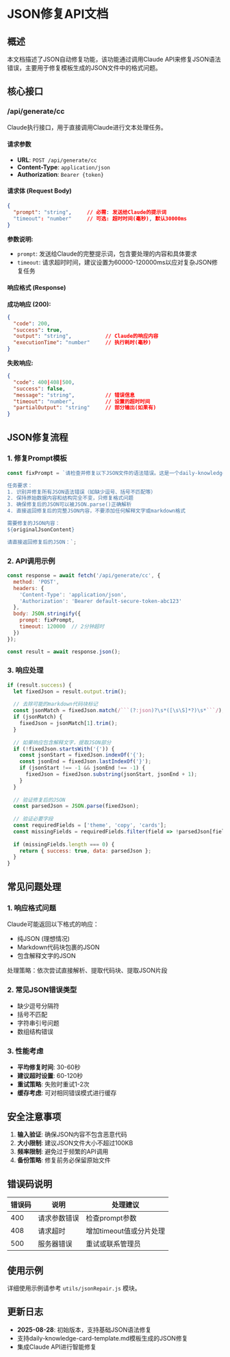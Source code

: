 # JSON修复API文档

## 概述

本文档描述了JSON自动修复功能，该功能通过调用Claude API来修复JSON语法错误，主要用于修复模板生成的JSON文件中的格式问题。

## 核心接口

### /api/generate/cc

Claude执行接口，用于直接调用Claude进行文本处理任务。

#### 请求参数

- **URL**: `POST /api/generate/cc`
- **Content-Type**: `application/json`
- **Authorization**: `Bearer {token}`

#### 请求体 (Request Body)

```json
{
  "prompt": "string",     // 必需: 发送给Claude的提示词
  "timeout": "number"     // 可选: 超时时间(毫秒), 默认30000ms
}
```

**参数说明:**
- `prompt`: 发送给Claude的完整提示词，包含要处理的内容和具体要求
- `timeout`: 请求超时时间，建议设置为60000-120000ms以应对复杂JSON修复任务

#### 响应格式 (Response)

**成功响应 (200):**
```json
{
  "code": 200,
  "success": true,
  "output": "string",           // Claude的响应内容
  "executionTime": "number"     // 执行耗时(毫秒)
}
```

**失败响应:**
```json
{
  "code": 400|408|500,
  "success": false,
  "message": "string",          // 错误信息
  "timeout": "number",          // 设置的超时时间
  "partialOutput": "string"     // 部分输出(如果有)
}
```

## JSON修复流程

### 1. 修复Prompt模板

```javascript
const fixPrompt = `请检查并修复以下JSON文件的语法错误。这是一个daily-knowledge-card-template.md模板生成的心理学知识卡片JSON文件。

任务要求：
1. 识别并修复所有JSON语法错误（如缺少逗号、括号不匹配等）
2. 保持原始数据内容和结构完全不变，只修复格式问题  
3. 确保修复后的JSON可以被JSON.parse()正确解析
4. 直接返回修复后的完整JSON内容，不要添加任何解释文字或markdown格式

需要修复的JSON内容：
${originalJsonContent}

请直接返回修复后的JSON：`;
```

### 2. API调用示例

```javascript
const response = await fetch('/api/generate/cc', {
  method: 'POST',
  headers: {
    'Content-Type': 'application/json',
    'Authorization': 'Bearer default-secure-token-abc123'
  },
  body: JSON.stringify({
    prompt: fixPrompt,
    timeout: 120000  // 2分钟超时
  })
});

const result = await response.json();
```

### 3. 响应处理

```javascript
if (result.success) {
  let fixedJson = result.output.trim();
  
  // 去除可能的markdown代码块标记
  const jsonMatch = fixedJson.match(/```(?:json)?\s*([\s\S]*?)\s*```/);
  if (jsonMatch) {
    fixedJson = jsonMatch[1].trim();
  }
  
  // 如果响应包含解释文字，提取JSON部分
  if (!fixedJson.startsWith('{')) {
    const jsonStart = fixedJson.indexOf('{');
    const jsonEnd = fixedJson.lastIndexOf('}');
    if (jsonStart !== -1 && jsonEnd !== -1) {
      fixedJson = fixedJson.substring(jsonStart, jsonEnd + 1);
    }
  }
  
  // 验证修复后的JSON
  const parsedJson = JSON.parse(fixedJson);
  
  // 验证必要字段
  const requiredFields = ['theme', 'copy', 'cards'];
  const missingFields = requiredFields.filter(field => !parsedJson[field]);
  
  if (missingFields.length === 0) {
    return { success: true, data: parsedJson };
  }
}
```

## 常见问题处理

### 1. 响应格式问题
Claude可能返回以下格式的响应：
- 纯JSON (理想情况)
- Markdown代码块包裹的JSON
- 包含解释文字的JSON

处理策略：依次尝试直接解析、提取代码块、提取JSON片段

### 2. 常见JSON错误类型
- 缺少逗号分隔符
- 括号不匹配
- 字符串引号问题
- 数组结构错误

### 3. 性能考虑
- **平均修复时间**: 30-60秒
- **建议超时设置**: 60-120秒
- **重试策略**: 失败时重试1-2次
- **缓存考虑**: 可对相同错误模式进行缓存

## 安全注意事项

1. **输入验证**: 确保JSON内容不包含恶意代码
2. **大小限制**: 建议JSON文件大小不超过100KB
3. **频率限制**: 避免过于频繁的API调用
4. **备份策略**: 修复前务必保留原始文件

## 错误码说明

| 错误码 | 说明 | 处理建议 |
|--------|------|----------|
| 400 | 请求参数错误 | 检查prompt参数 |
| 408 | 请求超时 | 增加timeout值或分片处理 |
| 500 | 服务器错误 | 重试或联系管理员 |

## 使用示例

详细使用示例请参考 `utils/jsonRepair.js` 模块。

## 更新日志

- **2025-08-28**: 初始版本，支持基础JSON语法修复
- 支持daily-knowledge-card-template.md模板生成的JSON修复
- 集成Claude API进行智能修复